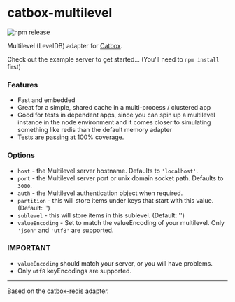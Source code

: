 catbox-multilevel
=================

![npm release](https://img.shields.io/npm/v/catbox-multilevel.svg?style=flat)

Multilevel (LevelDB) adapter for [Catbox](https://github.com/hapijs/catbox).

Check out the example server to get started... (You'll need to `npm install` first)

### Features

* Fast and embedded
* Great for a simple, shared cache in a multi-process / clustered app
* Good for tests in dependent apps, since you can spin up a multilevel instance in the node environment and it comes closer to simulating something like redis than the default memory adapter
* Tests are passing at 100% coverage.

### Options

- `host` - the Multilevel server hostname. Defaults to `'localhost'`.
- `port` - the Multilevel server port or unix domain socket path. Defaults to `3000`.
- `auth` - the Multilevel authentication object when required.
- `partition` - this will store items under keys that start with this value. (Default: '')
- `sublevel` - this will store items in this sublevel. (Default: '')
- `valueEncoding` - Set to match the valueEncoding of your multilevel. Only `'json'` and `'utf8'` are supported.

### IMPORTANT

* `valueEncoding` should match your server, or you will have problems.
* Only `utf8` keyEncodings are supported.

---

Based on the [catbox-redis](https://github.com/hapijs/catbox-redis) adapter.
